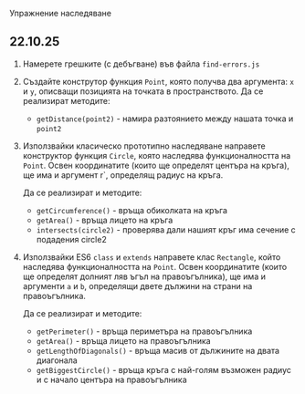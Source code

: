  Упражнение наследяване

## 22.10.25

1. Намерете грешките (с дебъгване) във файла `find-errors.js`
2. Създайте конструтор функция `Point`, която получва два аргумента: `x` и `y`, описващи позицията на точката в пространството.
   Да се реализират методите:
   - `getDistance(point2)` - намира разтоянието между нашата точка и `point2`
3. Използвайки класическо прототипно наследяване направете конструктор функция `Circle`, която наследява функционалността на `Point`. Освен координатите (които ще определят центъра на кръга), ще има и аргумент r`, определящ радиус на кръга.

   Да се реализират и методите:

   - `getCircumference()` - връща обиколката на кръга
   - `getArea()` - връща лицето на кръга
   - `intersects(circle2)` - проверява дали нашият кръг има сечение с подадения circle2

4. Използвайки ES6 `class` и `extends` направете клас `Rectangle`, който наследява функционалността на `Point`. Освен координатите (които ще определят долният ляв ъгъл на правоъгълника), ще има и аргументи `a` и `b`, определящи двете дължини на страни на правоъгълника.

   Да се реализират и методите:

   - `getPerimeter()` - връща периметъра на правоъгълника
   - `getArea()` - връща лицето на правоъгълника
   - `getLengthOfDiagonals()` - връща масив от дължините на двата диагонала
   - `getBiggestCircle()` - връща кръга с най-голям възможен радиус и с начало центъра на правоъгълника
